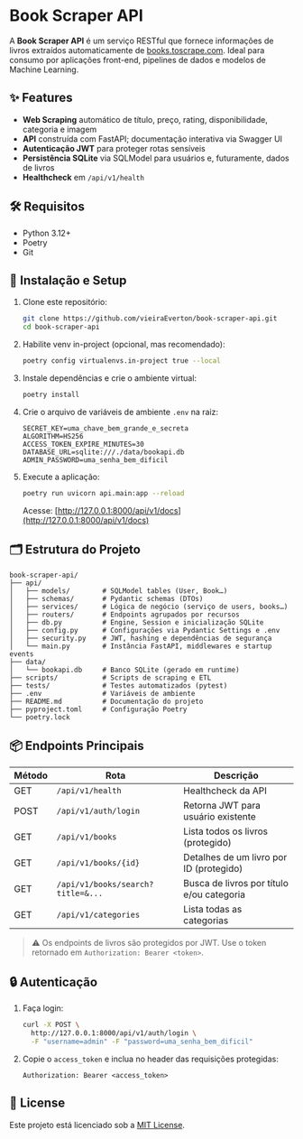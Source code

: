 # Book Scraper API

A **Book Scraper API** é um serviço RESTful que fornece informações de livros extraídos automaticamente de [books.toscrape.com](https://books.toscrape.com/). Ideal para consumo por aplicações front-end, pipelines de dados e modelos de Machine Learning.

## ✨ Features

* **Web Scraping** automático de título, preço, rating, disponibilidade, categoria e imagem
* **API** construída com FastAPI; documentação interativa via Swagger UI
* **Autenticação JWT** para proteger rotas sensíveis
* **Persistência SQLite** via SQLModel para usuários e, futuramente, dados de livros
* **Healthcheck** em `/api/v1/health`

## 🛠️ Requisitos

* Python 3.12+
* Poetry
* Git

## 🚀 Instalação e Setup

1. Clone este repositório:

   ```bash
   git clone https://github.com/vieiraEverton/book-scraper-api.git
   cd book-scraper-api
   ```

2. Habilite venv in-project (opcional, mas recomendado):

   ```bash
   poetry config virtualenvs.in-project true --local
   ```

3. Instale dependências e crie o ambiente virtual:

   ```bash
   poetry install
   ```

4. Crie o arquivo de variáveis de ambiente `.env` na raiz:

   ```dotenv
   SECRET_KEY=uma_chave_bem_grande_e_secreta
   ALGORITHM=HS256
   ACCESS_TOKEN_EXPIRE_MINUTES=30
   DATABASE_URL=sqlite:///./data/bookapi.db
   ADMIN_PASSWORD=uma_senha_bem_dificil
   ```

5. Execute a aplicação:

   ```bash
   poetry run uvicorn api.main:app --reload
   ```

   Acesse: [http://127.0.0.1:8000/api/v1/docs](http://127.0.0.1:8000/api/v1/docs)

## 🗂️ Estrutura do Projeto

```
book-scraper-api/
├── api/
│   ├── models/        # SQLModel tables (User, Book…)
│   ├── schemas/       # Pydantic schemas (DTOs)
│   ├── services/      # Lógica de negócio (serviço de users, books…)
│   ├── routers/       # Endpoints agrupados por recursos
│   ├── db.py          # Engine, Session e inicialização SQLite
│   ├── config.py      # Configurações via Pydantic Settings e .env
│   ├── security.py    # JWT, hashing e dependências de segurança
│   └── main.py        # Instância FastAPI, middlewares e startup events
├── data/
│   └── bookapi.db     # Banco SQLite (gerado em runtime)
├── scripts/           # Scripts de scraping e ETL
├── tests/             # Testes automatizados (pytest)
├── .env               # Variáveis de ambiente
├── README.md          # Documentação do projeto
├── pyproject.toml     # Configuração Poetry
└── poetry.lock
```

## 📦 Endpoints Principais

| Método | Rota                              | Descrição                                 |
| ------ | --------------------------------- | ----------------------------------------- |
| GET    | `/api/v1/health`                  | Healthcheck da API                        |
| POST   | `/api/v1/auth/login`              | Retorna JWT para usuário existente        |
| GET    | `/api/v1/books`                   | Lista todos os livros (protegido)         |
| GET    | `/api/v1/books/{id}`              | Detalhes de um livro por ID (protegido)   |
| GET    | `/api/v1/books/search?title=&...` | Busca de livros por título e/ou categoria |
| GET    | `/api/v1/categories`              | Lista todas as categorias                 |

> ⚠️ Os endpoints de livros são protegidos por JWT. Use o token retornado em `Authorization: Bearer <token>`.

## 🔒 Autenticação

1. Faça login:

   ```bash
   curl -X POST \
     http://127.0.0.1:8000/api/v1/auth/login \
     -F "username=admin" -F "password=uma_senha_bem_dificil"
   ```
2. Copie o `access_token` e inclua no header das requisições protegidas:

   ```
   Authorization: Bearer <access_token>
   ```

## 📄 License

Este projeto está licenciado sob a [MIT License](LICENSE).
